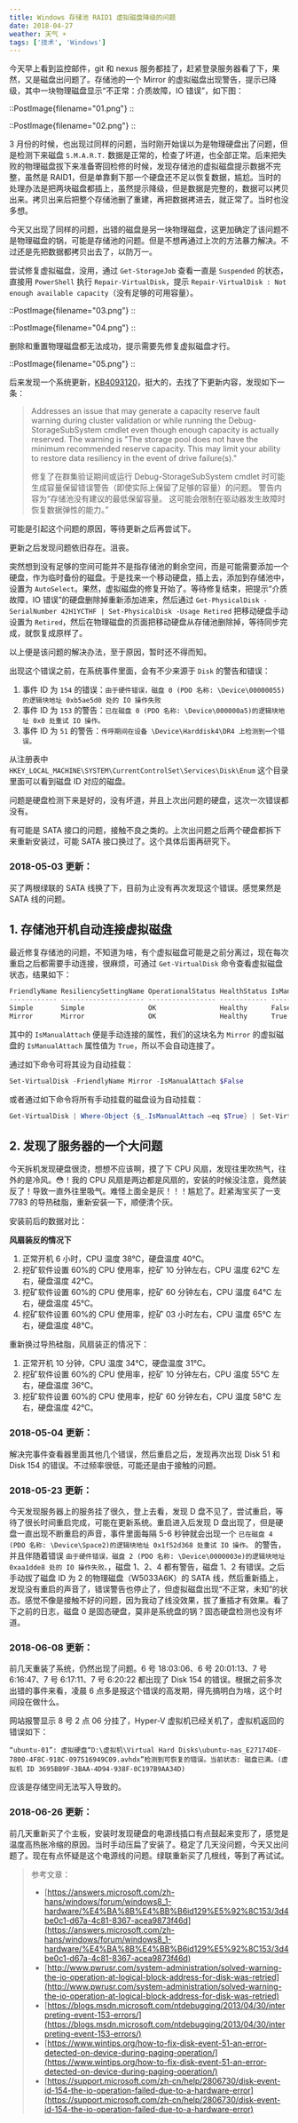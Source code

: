 ```yaml
---
title: Windows 存储池 RAID1 虚拟磁盘降级的问题
date: 2018-04-27
weather: 天气 ☀️
tags: ['技术', 'Windows']
---
```


今天早上看到监控邮件，git 和 nexus 服务都挂了，赶紧登录服务器看了下，果然，又是磁盘出问题了。存储池的一个 Mirror 的虚拟磁盘出现警告，提示已降级，其中一块物理磁盘显示“不正常：介质故障，IO 错误”，如下图：

::PostImage{filename="01.png"}
::

::PostImage{filename="02.png"}
::

3 月份的时候，也出现过同样的问题，当时刚开始误以为是物理硬盘出了问题，但是检测下来磁盘 `S.M.A.R.T.` 数据是正常的，检查了坏道，也全部正常。后来把失败的物理磁盘拔下来准备寄回检修的时候，发现存储池的虚拟磁盘提示数据不完整，虽然是 RAID1，但是单靠剩下那一个硬盘还不足以恢复数据，尴尬。当时的处理办法是把两块磁盘都插上，虽然提示降级，但是数据是完整的，数据可以拷贝出来。拷贝出来后把整个存储池删了重建，再把数据拷进去，就正常了。当时也没多想。

今天又出现了同样的问题，出错的磁盘是另一块物理磁盘，这更加确定了该问题不是物理磁盘的锅，可能是存储池的问题。但是不想再通过上次的方法暴力解决。不过还是先把数据都拷贝出去了，以防万一。

尝试修复虚拟磁盘，没用，通过 `Get-StorageJob` 查看一直是 `Suspended` 的状态，直接用 `PowerShell` 执行 `Repair-VirtualDisk`，提示 `Repair-VirtualDisk : Not enough available capacity`（没有足够的可用容量）。

::PostImage{filename="03.png"}
::

::PostImage{filename="04.png"}
::

删除和重置物理磁盘都无法成功，提示需要先修复虚拟磁盘才行。

::PostImage{filename="05.png"}
::

后来发现一个系统更新，[KB4093120](https://support.microsoft.com/en-us/help/4093120/windows-10-update-kb4093120)，挺大的，去找了下更新内容，发现如下一条：

> Addresses an issue that may generate a capacity reserve fault warning during cluster validation or while running the Debug-StorageSubSystem cmdlet even though enough capacity is actually reserved. The warning is "The storage pool does not have the minimum recommended reserve capacity. This may limit your ability to restore data resiliency in the event of drive failure(s)."
>
> 修复了在群集验证期间或运行 Debug-StorageSubSystem cmdlet 时可能生成容量保留错误警告（即使实际上保留了足够的容量）的问题。 警告内容为“存储池没有建议的最低保留容量。 这可能会限制在驱动器发生故障时恢复数据弹性的能力。”

可能是引起这个问题的原因，等待更新之后再尝试下。

更新之后发现问题依旧存在。沮丧。

突然想到没有足够的空间可能并不是指存储池的剩余空间，而是可能需要添加一个硬盘，作为临时备份的磁盘。于是找来一个移动硬盘，插上去，添加到存储池中，设置为 `AutoSelect`。果然，虚拟磁盘的修复开始了。等待修复结束，把提示“介质故障，IO 错误”的硬盘删除掉重新添加进来，然后通过 `Get-PhysicalDisk -SerialNumber 42H1YCTHF | Set-PhysicalDisk -Usage Retired` 把移动硬盘手动设置为 `Retired`，然后在物理磁盘的页面把移动硬盘从存储池删除掉，等待同步完成，就恢复成原样了。

以上便是该问题的解决办法，至于原因，暂时还不得而知。

出现这个错误之前，在系统事件里面，会有不少来源于 `Disk` 的警告和错误：

1. 事件 ID 为 `154` 的错误：`由于硬件错误，磁盘 0 (PDO 名称: \Device\00000055)的逻辑块地址 0xb5ae5d0 处的 IO 操作失败`
2. 事件 ID 为 `153` 的警告：`已在磁盘 0 (PDO 名称: \Device\000000a5)的逻辑块地址 0x0 处重试 IO 操作。`
3. 事件 ID 为 `51` 的警告：`传呼期间在设备 \Device\Harddisk4\DR4 上检测到一个错误。`

从注册表中 `HKEY_LOCAL_MACHINE\SYSTEM\CurrentControlSet\Services\Disk\Enum` 这个目录里面可以看到磁盘 ID 对应的磁盘。

问题是硬盘检测下来是好的，没有坏道，并且上次出问题的硬盘，这次一次错误都没有。

有可能是 SATA 接口的问题，接触不良之类的。上次出问题之后两个硬盘都拆下来重新安装过，可能 SATA 接口换过了。这个具体后面再研究下。

### 2018-05-03 更新：

买了两根绿联的 SATA 线换了下，目前为止没有再次发现这个错误。感觉果然是 SATA 线的问题。

## 1. 存储池开机自动连接虚拟磁盘

最近修复存储池的问题，不知道为啥，有个虚拟磁盘可能是之前分离过，现在每次重启之后都需要手动连接，很麻烦，可通过 `Get-VirtualDisk` 命令查看虚拟磁盘状态，结果如下：

```powershell
FriendlyName ResiliencySettingName OperationalStatus HealthStatus IsManualAttach Size
------------ --------------------- ----------------- ------------ -------------- ----
Simple       Simple                OK                Healthy      False          1 TB
Mirror       Mirror                OK                Healthy      True           5 TB
```

其中的 `IsManualAttach` 便是手动连接的属性，我们的这块名为 `Mirror` 的虚拟磁盘的 `IsManualAttach` 属性值为 `True`，所以不会自动连接了。

通过如下命令可将其设为自动挂载：

```powershell
Set-VirtualDisk -FriendlyName Mirror -IsManualAttach $False
```

或者通过如下命令将所有手动挂载的磁盘设为自动挂载：

```powershell
Get-VirtualDisk | Where-Object {$_.IsManualAttach –eq $True} | Set-VirtualDisk –IsManualAttach $False
```

## 2. 发现了服务器的一个大问题

今天拆机发现硬盘很烫，想想不应该啊，摸了下 CPU 风扇，发现往里吹热气，往外的是冷风。😳！我的 CPU 风扇是两边都是风扇的，安装的时候没注意，竟然装反了！导致一直外往里吸气。难怪上面全是灰！！！尴尬了。赶紧淘宝买了一支 7783 的导热硅脂，重新安装一下，顺便清个灰。

安装前后的数据对比：

**风扇装反的情况下**

1. 正常开机 6 小时，CPU 温度 38℃，硬盘温度 40℃。
2. 挖矿软件设置 60%的 CPU 使用率，挖矿 10 分钟左右，CPU 温度 62℃ 左右，硬盘温度 42℃。
3. 挖矿软件设置 60%的 CPU 使用率，挖矿 60 分钟左右，CPU 温度 64℃ 左右，硬盘温度 45℃。
4. 挖矿软件设置 60%的 CPU 使用率，挖矿 03 小时左右，CPU 温度 65℃ 左右，硬盘温度 48℃。

重新换过导热硅脂，风扇装正的情况下：

1. 正常开机 10 分钟，CPU 温度 34℃，硬盘温度 31℃。
2. 挖矿软件设置 60%的 CPU 使用率，挖矿 10 分钟左右，CPU 温度 55℃ 左右，硬盘温度 36℃。
3. 挖矿软件设置 60%的 CPU 使用率，挖矿 60 分钟左右，CPU 温度 58℃ 左右，硬盘温度 42℃。

### 2018-05-04 更新：

解决完事件查看器里面其他几个错误，然后重启之后，发现再次出现 Disk 51 和 Disk 154 的错误。不过频率很低，可能还是由于接触的问题。

### 2018-05-23 更新：

今天发现服务器上的服务挂了很久，登上去看，发现 D 盘不见了，尝试重启，等待了很长时间重启完成，可能在更新系统。重启进入后发现 D 盘出现了，但是硬盘一直出现不断重启的声音，事件里面每隔 5-6 秒钟就会出现一个 `已在磁盘 4 (PDO 名称: \Device\Space2)的逻辑块地址 0x1f52d368 处重试 IO 操作。` 的警告，并且伴随着错误 `由于硬件错误，磁盘 2 (PDO 名称: \Device\0000003e)的逻辑块地址 0xaa1dde8 处的 IO 操作失败。`，磁盘 1、2、4 都有警告，磁盘 1、2 有错误。之后手动拔了磁盘 ID 为 2 的物理磁盘（W5033A6K）的 SATA 线，然后重新插上，发现没有重启的声音了，错误警告也停止了，但虚拟磁盘出现“不正常，未知”的状态。感觉不像是接触不好的问题，因为我动了线没效果，拔了重插才有效果。看了下之前的日志，磁盘 0 是固态硬盘，莫非是系统盘的锅？固态硬盘检测也没有坏道。

### 2018-06-08 更新：

前几天重装了系统，仍然出现了问题。6 号 18:03:06、6 号 20:01:13、7 号 6:16:47、7 号 6:17:11、7 号 6:20:22 都出现了 Disk 154 的错误。根据之前多次出错的事件来看，凌晨 6 点多是报这个错误的高发期，得先搞明白为啥，这个时间段在做什么。

网站报警显示 8 号 2 点 06 分挂了，Hyper-V 虚拟机已经关机了，虚拟机返回的错误如下：

```
“ubuntu-01”: 虚拟硬盘“D:\虚拟机\Virtual Hard Disks\ubuntu-nas_E27174DE-7800-4F8C-918C-097516949C09.avhdx”检测到可恢复的错误。当前状态: 磁盘已满。(虚拟机 ID 3695BB9F-3BAA-4D94-938F-0C197B9AA34D)
```

应该是存储空间无法写入导致的。

### 2018-06-26 更新：

前几天重新买了个主板，安装时发现硬盘的电源线插口有点鼓起来变形了，感觉是温度高热胀冷缩的原因。当时手动压扁了安装了。稳定了几天没问题，今天又出问题了。现在有点怀疑是这个电源线的问题。绿联重新买了几根线，等到了再试试。

> 参考文章：
>
> - [https://answers.microsoft.com/zh-hans/windows/forum/windows8_1-hardware/%E4%BA%8B%E4%BB%B6id129%E5%92%8C153/3d4be0c1-d67a-4c81-8367-acea9873f46d](https://answers.microsoft.com/zh-hans/windows/forum/windows8_1-hardware/%E4%BA%8B%E4%BB%B6id129%E5%92%8C153/3d4be0c1-d67a-4c81-8367-acea9873f46d)
> - [http://www.pwrusr.com/system-administration/solved-warning-the-io-operation-at-logical-block-address-for-disk-was-retried](http://www.pwrusr.com/system-administration/solved-warning-the-io-operation-at-logical-block-address-for-disk-was-retried)
> - [https://blogs.msdn.microsoft.com/ntdebugging/2013/04/30/interpreting-event-153-errors/](https://blogs.msdn.microsoft.com/ntdebugging/2013/04/30/interpreting-event-153-errors/)
> - [https://www.wintips.org/how-to-fix-disk-event-51-an-error-detected-on-device-during-paging-operation/](https://www.wintips.org/how-to-fix-disk-event-51-an-error-detected-on-device-during-paging-operation/)
> - [https://support.microsoft.com/zh-cn/help/2806730/disk-event-id-154-the-io-operation-failed-due-to-a-hardware-error](https://support.microsoft.com/zh-cn/help/2806730/disk-event-id-154-the-io-operation-failed-due-to-a-hardware-error)
